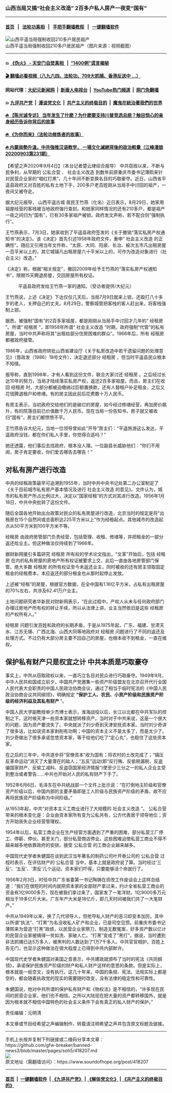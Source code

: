 ### 山西当局又搞“社会主义改造” 2百多户私人房产一夜变“国有”
------------------------

#### [首页](https://github.com/gfw-breaker/banned-news3/blob/master/README.md) &nbsp;&nbsp;|&nbsp;&nbsp; [法轮功真相](https://github.com/begood0513/basic/blob/master/README.md)  &nbsp;&nbsp;|&nbsp;&nbsp; [手把手翻墙教程](https://github.com/gfw-breaker/guides/wiki)  &nbsp;&nbsp;|&nbsp;&nbsp; [一键翻墙软件](https://github.com/gfw-breaker/nogfw/blob/master/README.md)  



<div><img alt="山西平遥当局强制收回210多户居民祖产" src="https://img.soundofhope.org/2020-09/99cfd4dc0f89bcc011c38b28419cf535-600x368-1599212409885.jpg"/>
<br/><figcaption class="caption">
 山西平遥当局强制收回210多户居民祖产（图片来源：视频截图）
</figcaption></div><hr/>

#### 💥 [《伪火》 - 天安门自焚真相 ](http://141.164.51.119:10000/videos/blog/weihuo.html)&nbsp; |&nbsp; [“1400例”谎言揭秘  ](http://141.164.51.119:10000/videos/blog/jiexi1400.html)

#### [ 🎬  翻墙必看视频（八九六四、法轮功、709大抓捕、香港反送中 ...）](https://github.com/gfw-breaker/links/blob/master/banned.md)

#### 网站代理：[大纪元新闻网](http://167.172.10.89:10080/gb/) &nbsp;|&nbsp; [新唐人电视台](http://167.172.10.89:8808/gb/)  &nbsp;|&nbsp; [YouTube热门频道](http://158.247.203.241/youtube.html) &nbsp;|&nbsp; [网门免翻墙](http://158.247.203.241:11000/show.aspx?name=ogHome)

#### 💥 [九评共产党](http://141.164.51.119:10000/videos/res/jiuping/)&nbsp; |&nbsp; [漫谈党文化](http://141.164.51.119:10000/videos/res/mtdwh/)&nbsp; |&nbsp; [共产主义的终极目的](http://141.164.51.119:10000/videos/res/zjmd/)&nbsp; |&nbsp; [魔鬼在統治著我們的世界](http://141.164.51.119:10000/videos/res/TheSpecter/)  

#### [ 🔥  【陈光诚专访】 当年发生了什麽？为什麽要支持川普竞选总统？触目惊心的亲身经历告诉你背后的故事](http://141.164.51.119:10000/videos/news/cgc02.html)

#### [ 🔥  《为你而来》（法轮功修炼者的故事）](http://141.164.51.119:10000/videos/news/ComingForYou.html)

#### [ 🔥  内蒙局勢升溫，中共強推汉语教学， 一場文化滅絕背後的政治較量（江峰漫談20200903第231期）](http://141.164.51.119:10000/videos/news/jf03.html)

<div><div class="Content__Wrapper sc-1bvya0-0 grZQxZ">
 <p class="meta-top">
  <span class="meta">
   【希望之声2020年9月4日】（本台记者楚云珒综合报导）
  </span>
  中共窃政以来，不断与民争利，从早期的
  <ok href="/term/2209">
   公私合营
  </ok>
  、
  <ok href="/term/367780">
   社会主义改造
  </ok>
  到数年前原重庆市委书记薄熙来针对民营企业家的“唱红打黑”，几十年间不断变换名目的巧取豪夺。近日，山西省平遥县政府又对百姓的私有土地下手，200多户老百姓刚从当局手中讨回的祖产，一夜间又被夺走。
 </p>
 <p>
  据大纪元报导，
  <ok href="/term/367786">
   山西平遥古城
  </ok>
  居民王竹燕（化名）近日表示，8月29日，她家用祖屋经营的客栈被当地政府强行查封。和她家同样情况的还有210多户，都是祖产一夜之间归为“国有”，已有30多家祖产被锁。政府发文声称，若不配合则“强制执行”。
 </p>
 <div class="AD_Embed__Wrap-sc-1xslmin-0 igMuqX module desktop">
  <div>
  </div>
 </div>
 <p>
  王竹燕表示，7月3日，她家收到了平遥县政府签发的《关于撤销“落实私房产权通知书”的决定》。该《决定》首先引述1958年政府文件，重申“
  <ok href="/term/367780">
   社会主义改造
  </ok>
  的正确性”。随后又引用当年文件称，“太原、大同、阳泉、长治、榆次五市凡出租房屋一百平米以上的，其它城镇凡出租房屋六十平米以上的，可作为改造对象进行（社会主义）改造。”
 </p>
 <p>
  《决定》称，根据“相关规定”，撤回2009年给予王竹燕的“落实私房产权通知书”，限期15天腾退房屋，交回房屋所有权证。
 </p>
 <figure id="attachment_102933100">
  <ok href="http://i.ntdtv.com/assets/uploads/2020/09/4edcdf80ce6290b1b603b4b1b890a6f1.jpg">
   <img alt="" src="http://i.ntdtv.com/assets/uploads/2020/09/4edcdf80ce6290b1b603b4b1b890a6f1-600x381.jpg"/>
  </ok>
  <br/><figcaption>
   平遥县政府发给王竹燕一家的通知。（受访者提供/大纪元）
  </figcaption>
 </figure>
 <p>
  王竹燕说，上述《决定》下达仅仅几天后，当局7月9日就来上锁，还殴打八十多岁的老人，关押自己的丈夫。8月29日，警察城管把客栈的客人赶出来，将客栈强制上锁。
 </p>
 <p>
  据悉，被强制“国有”的2百多家祖屋，都是刚刚从当局手中讨回才几年的“
  <ok href="/term/367783">
   经租房
  </ok>
  ”。所谓“
  <ok href="/term/367783">
   经租房
  </ok>
  ”，即1958年所谓“
  <ok href="/term/367780">
   社会主义改造
  </ok>
  ”时期，政府强制“代管”的私有房屋，当时中共声称将其“出租给部分住房困难的群众”。1966年后，所有
  <ok href="/term/367783">
   经租房
  </ok>
  都被政府接管。
 </p>
 <p>
  1986年，山西省政府转批山西省建设厅《关于私房改造中若干遗留问题的处理意见》（晋政发（1986）18号文件），决定退还部分
  <ok href="/term/367783">
   经租房
  </ok>
  ，但当时平遥县民众根本不知情。
 </p>
 <p>
  报导称，直到1998年，才有人看到这份文件，联合大家讨还
  <ok href="/term/367783">
   经租房
  </ok>
  。之后经过长达10年的努力，当局才陆续落实私房产权，返还2百多家祖屋。而且，房主们在收回
  <ok href="/term/367783">
   经租房
  </ok>
  时，大部分都被迫缴纳过巨额置换款，还有人替租户补足租金，之后又花钱腾退租户和修缮。有的房主因此前后花费数十万人民币。
 </p>
 <p>
  有房主表示，当初政府交给他们的是破烂的房屋，如今经过修缮经营，再加房价飙升，有的院落目前已价值数千万人民币。现在当局一份告知书，房子就又被收归“国有”，房主们都愤愤不平。
 </p>
 <p>
  王竹燕告诉大纪元，当地一位领导曾如此“开导”房主们：“平遥旅游这么发达，平遥政府没钱，都在你们私人手里，你觉得合适吗？”
 </p>
 <p>
  她还透露，他们事后去找政府，根本没人理。一位副县长威胁他们：“你们不用闹，房子肯定要收，你们爱去哪告去哪告！”
 </p>
 <h2>
  对私有房产进行改造
 </h2>
 <p>
  中共的经租政策最早可追溯到1955年，当时中共中央书记处第二办公室制定了《关于目前城市私有房产基本情况及进行
  <ok href="/term/367780">
   社会主义改造
  </ok>
  的意见》。文件认为，城市的私有房产所占比例过大，决定以“国家经租”的方式对其进行改造。1956年1月18日，中共中央批转了这份文件。
 </p>
 <p>
  随后全国各地开始出台政策对民众的私有房屋进行改造，北京当时的规定是将“出租房在15个自然间或总面积达225平方米以上”作为经租起点。其他城市的改造起点从50平方米到100平方米不等。
 </p>
 <div class="AD_Embed__Wrap-sc-1xslmin-0 igMuqX module desktop">
  <div>
  </div>
 </div>
 <p>
  <ok href="/term/367783">
   经租房
  </ok>
  由政府房管部门负责经营，包括管理、收租、修缮等，并把租金的一部分返还给业主。但这种做法仅持续到了1966年。
 </p>
 <p>
  据财新网援引多篇研究
  <ok href="/term/367783">
   经租房
  </ok>
  所有权的学术论文指出，“文革”开始后，包括
  <ok href="/term/367783">
   经租房
  </ok>
  在内的私有房屋的房地产所有权证被要求上交，此后一直由各地房管部门保管。绝大多数
  <ok href="/term/367783">
   经租房
  </ok>
  的所有权证至今未返还业主，同时被收的还有房主领取固定租金的经租费本，本应返还的部分租金也从那时起停止发放。
 </p>
 <p>
  上述被“经租”的房屋，根据官方数据，在全中国有1.16亿平方米，占私有出租房屋的70%左右，共涉及62.41万户业主。
 </p>
 <p>
  土地问题研究者华新民对财新网表示，“在此过程中，产权人从未与任何政府部门办理过房地产所有权的转让手续，所以从法律上讲，业主当然依旧是这些
  <ok href="/term/367783">
   经租房
  </ok>
  的产权所有人。”
 </p>
 <p>
  <ok href="/term/367783">
   经租房
  </ok>
  问题引发百姓和政府的长期矛盾，于是从1975年起，广东、福建、甘肃天水、江苏无锡、广西北海、山西大同等地政府对
  <ok href="/term/367783">
   经租房
  </ok>
  问题进行了不同的返还及处理方式。不过仍有大部分房主要不回自己的房屋，也根本收不到租金，一直在维权。
 </p>
 <h2>
  保护私有财产只是权宜之计 中共本质是巧取豪夺
 </h2>
 <p>
  事实上，中共从窃取政权以来，一直巧立名目对民众进行巧取豪夺。1949年9月，中华人民共和国成立前夕，中国共产党邀集一些资产阶级盟友在北京召开代行全国人民代表大会职责的中国人民政治协商会议，通过了相当于临时宪法的《中国人民政治协商会议共同纲领》，明确规定
  <strong>
   “保护工人、农民、小资产阶级和民族资产阶级的经济利益及其私有财产
  </strong>
  ”。
 </p>
 <p>
  中国人民大学副教授单少杰博士表示，淮海战役以后，长江以北都在中共军队的控制之下。这时候天津一些资本家就想转移资产。当时对于中共来说，这是一个很大的问题，因为资产要流失了。中央就派了刘少奇到天津安抚资本家。当时刘少奇讲了很多话，比如说资本家剥削有功啊；中国的资本主义不是太多了，而是太少了。刘少奇做出了很多承诺忽悠资本家，等于给他们吃了“定心丸”，也稳住了这些资本家。
 </p>
 <p>
  在之后的三年中，中共逐步将“官僚资本”收为国有；将农村的土改完成了；“镇压反革命运动”消灭了大量潜在的敌人；“五反”运动(即“反行贿、反偷税漏税、反盗骗国家财产、反偷工减料、反盗窃国家经济情报”)使至少三分之一的私人企业主受到整治或者警告......中共也开始对人民的私有财产下手了。
 </p>
 <p>
  1952年6月6日，毛泽东在中共统战部一个文件上批示说：“在打倒地主阶级和官僚资产阶级以后，中国内部的主要矛盾即是工人阶级与民族资产阶级的矛盾，故不应再将民族资产阶级称为中间阶级。”
 </p>
 <div class="AD_Embed__Wrap-sc-1xslmin-0 igMuqX module desktop">
  <div>
  </div>
 </div>
 <p>
  从1953年起，中共“对资本主义工商业进行了大规模的
  <ok href="/term/367780">
   社会主义改造
  </ok>
  ”。
  <ok href="/term/2209">
   公私合营
  </ok>
  带来的根本变化是：企业由资本家所有变为公私共有，公方代表居于领导地位；资方开始丧失企业经营管理权。
 </p>
 <p>
  1954年以后，私营工商企业在生产经营方面遇到了严重的困难，部分私营工厂停工、停薪、停伙、甚至关门，部分私营商店停业。这些困难迫使私营工商业不得不越来越多地依靠政府的安排。接受
  <ok href="/term/2209">
   公私合营
  </ok>
  的工商企业越来越多。
 </p>
 <p>
  中国现代史学者朱健国在谈到武汉当年著名的制药公司叶开泰公司的
  <ok href="/term/2209">
   公私合营
  </ok>
  过程时表示，在评估财产的
  <ok href="/term/2209">
   公私合营
  </ok>
  当中，基本上就是政府说了算。当时经过‘三反’、‘五反’、‘肃反’几个运动，资本家们吓得，只要能够活个命就行了。
 </p>
 <p>
  1956年2月3日，时任中共广东省委第一书记陶铸在资改工作座谈会上这样总结道：“我们在很短的时间内就把资本家的全部财产拿过来，约计全省私营工商业的资金有1亿9000多万，现在被我们拿过来了，国家发了一笔洋财。1亿9000多万元相当于19多亿斤大米。广东年产大米是18亿斤，即几天时间被我们共了一大笔财产。”
 </p>
 <p>
  中共从1949年以来，换了几代领导人，但抢夺私人财产的恶习却变本加厉。其中以所谓“执法”、“打黑”为名没收私人矿产和企业，已是司空见惯。前重庆市委书记薄熙来为营造“打黑”政绩，以民营企业家祭刀，制造无数冤案，好多资产数以亿计的民营企业家被搞得一贫如洗、家破人亡。“打黑”变成了“黑打”，据说，当时遭到非法抓捕已达5万多人，被黑判的人数达到了1万7千多人。中共官官相护，百姓上告无门，也显示这种做法在很大程度上已得到中共内部默许。
 </p>
 <p>
  中国现代史学者朱健国对美国之音表示，中共建政就颁布了当时的宪法《共同纲领》，承诺保护民族资产阶级的财产和私人财产这样的意思的条款。但是实际上，根本就是一纸空文，没有执行。这几十年来，中国的条规、宪法、法规实际上都是空的，都会随着执政党的现实的需要随时改变，没有法律的稳定性和可靠性。
 </p>
 <p>
  朱健国说，他对中共所谓的保护私有财产和《物权法》是不相信的，“许多现在民间的民营企业家，他们也不相信。之所以大陆现在把大量的资产都转移国外，就是因为根本就不相信中国特色的社会主义条件下会有真正的私人财产的保护。”
 </p>
 <p class="meta-btm">
  责任编辑：元明清
 </p>
 <p class="meta-btm">
  本文章或节目经希望之声编辑制作，转载请注明希望之声并包含原文标题及链接。
 </p>
</div>
</div>
<hr/>
手机上长按并复制下列链接或二维码分享本文章：<br/>
https://github.com/gfw-breaker/banned-news3/blob/master/pages/soh5/418207.md <br/>
<a href='https://github.com/gfw-breaker/banned-news3/blob/master/pages/soh5/418207.md'><img src='https://github.com/gfw-breaker/banned-news3/blob/master/pages/soh5/418207.md.png'/></a> <br/>
原文地址（需翻墙访问）：https://www.soundofhope.org/post/418207


------------------------
#### [首页](https://github.com/gfw-breaker/banned-news3/blob/master/README.md) &nbsp;|&nbsp; [一键翻墙软件](https://github.com/gfw-breaker/nogfw/blob/master/README.md) &nbsp;| [《九评共产党》](https://github.com/gfw-breaker/9ping.md/blob/master/README.md#九评之一评共产党是什么) | [《解体党文化》](https://github.com/gfw-breaker/jtdwh.md/blob/master/README.md) | [《共产主义的终极目的》](https://github.com/gfw-breaker/gczydzjmd.md/blob/master/README.md)


<img src='http://gfw-breaker.win/banned-news3/pages/soh5/418207.md' width='0px' height='0px'/>